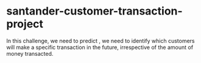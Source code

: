 # santander-customer-transaction-project
In this challenge, we need to predict , we need to identify which customers will make a specific transaction in the future, irrespective of the amount of money transacted.
